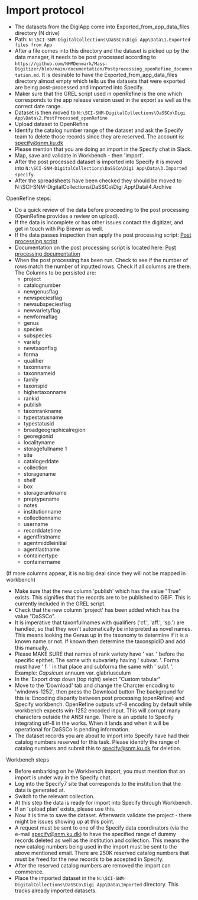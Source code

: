 # Import protocol

- The datasets from the DigiApp come into Exported_from_app_data_files directory (N drive)
- Path: `N:\SCI-SNM-DigitalCollections\DaSSCo\Digi App\Data\1.Exported files from App`
- After a file comes into this directory and the dataset is picked up by the data manager, it needs to be post processed according to `https://github.com/NHMDenmark/Mass-Digitizer/blob/main/documentation/Postprocessing_openRefine_documentation.md`. It is desirable to have the Exported_from_app_data_files directory almost empty which tells us the datasets that were exported are being post-processed and imported into Specify.
- Maker sure that the GREL script used in openRefine is the one which corresponds to the app release version used in the export as well as the correct date range.
- Dataset is then moved to `N:\SCI-SNM-DigitalCollections\DaSSCo\Digi App\Data\2.PostProcessed_openRefine`
- Upload dataset to OpenRefine
- Identify the catalog number range of the dataset and ask the Specify team to delete those records since they are reserved. The account is: specify@snm.ku.dk
- Please mention that you are doing an import in the Specify chat in Slack.
- Map, save and validate in Workbench - then 'import'.  
- After the post processed dataset is imported into Specify it is moved into `N:\SCI-SNM-DigitalCollections\DaSSCo\Digi App\Data\3.Imported specify`.
- After the spreadsheets have been checked they should be moved to N:\SCI-SNM-DigitalCollections\DaSSCo\Digi App\Data\4.Archive
   
OpenRefine steps: 
- Do a quick review of the data before proceeding to the post processing (OpenRefine provides a review on upload). 
- If the data is incomplete or has other issues contact the digitizer, and get in touch with Pip Brewer as well.
- If the data passes inspection then apply the post processing script: [Post processing script](https://github.com/NHMDenmark/Mass-Digitizer/blob/main/OpenRefine/post_processing.json)
- Documentation on the post processing script is located here: [Post processing documentation](https://github.com/NHMDenmark/Mass-Digitizer/blob/main/documentation/Postprocessing_openRefine_documentation.md)
- When the post processing has been run. Check to see if the number of rows match the number of inputted rows. Check if all columns are there. The Columns to be persisted are:
  - project
  - catalognumber
  - newgenusflag
  - newspeciesflag
  - newsubspeciesflag
  - newvarietyflag
  - newformaflag
  - genus
  - species
  - subspecies
  - variety
  - newtaxonflag
  - forma
  - qualifier
  - taxonname
  - taxonnameid
  - family
  - taxonspid
  - highertaxonname
  - rankid
  - publish
  - taxonrankname
  - typestatusname
  - typestatusid
  - broadgeographicalregion
  - georegionid
  - localityname
  - storagefullname 1
  - site 
  - catalogeddate
  - collection
  - storagename
  - shelf
  - box
  - storagerankname
  - preptypename
  - notes
  - institutionname
  - collectionname
  - username
  - recorddatetime
  - agentfirstname
  - agentmiddleinitial
  - agentlastname
  - containertype
  - containername
     
(If more columns appear, it is no big deal since they will not be mapped in workbench)
- Make sure that the new column 'publish' which has the value "True" exists. This signifies that the records are to be published to GBIF. This is currently included in the GREL script.
- Check that the new column 'project' has been added which has the value "DaSSCo".
- It is imperative that taxonfullnames with qualifiers ('cf.', 'aff.', 'sp.') are handled, so that they won't automatically be interpreted as novel names. This means looking the Genus up in the taxonomy to determine if it is a known name or not. If known then determine the taxonspidID and add this manually.
- Please MAKE SURE that names of rank variety have ' var. ' before the specific epithet. The same with subvariety having ' subvar. '. Forma must have ' f. ' in that place and subforma the same with ' subf. '. Example: _Capsicum_ annuum var. glabriusculum
- In the 'Export drop down (top right) select "Custom tabular"
- Move to the 'Download' tab and change the Charcter encoding to 'windows-1252', then press the Download button
  The background for this is: Encoding disparity between post processing (openRefine) and Specify workbench. OpenRefine outputs utf-8 encoding by default while workbench expects win-1252 encoded input. This will corrupt many characters outside the ANSI range.
There is an update to Specify integrating utf-8 in the works. When it lands and when it will be operational for DaSSCo is pending information.
- The dataset records you are about to import into Specify have had their catalog numbers reserved for this task. Please identify the range of catalog numbers and submit this to specify@snm.ku.dk for deletion.

Workbench steps
- Before embarking on he Workbench import, you must mention that an import is under way in the Specify chat.
- Log into the Specify7 site that corresponds to the institution that the data is generated at. 
- Switch to the relevant collection. 
- At this step the data is ready for import into Specify through Workbench.
- If an 'upload plan' exists, please use this.
- Now it is time to save the dataset. Afterwards validate the project - there might be issues showing up at this point.  
- A request must be sent to one of the Specify data coordinators (via the e-mail specify@snm.ku.dk) to have the specified range of dummy records deleted as well as the institution and collection. This means the new catalog numbers being used in the import must be sent to the above mentioned email. There are 250K reserved catalog numbers that must be freed for the new records to be accepted in Specify.
- After the reserved catalog numbers are removed the import can commence.
- Place the imported dataset in the `N:\SCI-SNM-DigitalCollections\DaSSCo\Digi App\Data\Imported` directory. This tracks already imported datasets.




